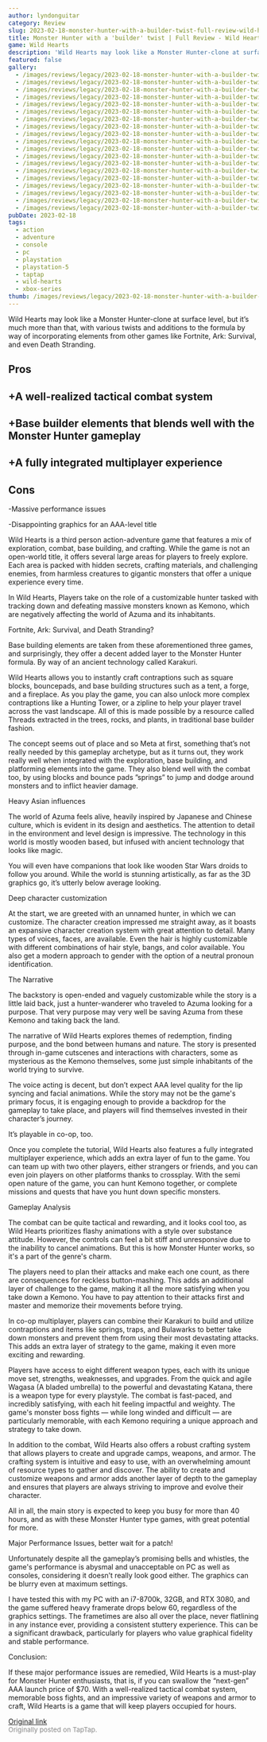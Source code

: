 ```yaml
---
author: lyndonguitar
category: Review
slug: 2023-02-18-monster-hunter-with-a-builder-twist-full-review-wild-hearts
title: Monster Hunter with a 'builder' twist | Full Review - Wild Hearts
game: Wild Hearts
description: 'Wild Hearts may look like a Monster Hunter-clone at surface level, but it’s much more than that, with various twists and additions to the formula by way of incorporating elements from other games like Fortnite, Ark: Survival, and even Death Stranding.'
featured: false
gallery:
  - /images/reviews/legacy/2023-02-18-monster-hunter-with-a-builder-twist--full-review---wild-hearts-0.avif
  - /images/reviews/legacy/2023-02-18-monster-hunter-with-a-builder-twist--full-review---wild-hearts-1.avif
  - /images/reviews/legacy/2023-02-18-monster-hunter-with-a-builder-twist--full-review---wild-hearts-2.avif
  - /images/reviews/legacy/2023-02-18-monster-hunter-with-a-builder-twist--full-review---wild-hearts-3.avif
  - /images/reviews/legacy/2023-02-18-monster-hunter-with-a-builder-twist--full-review---wild-hearts-4.avif
  - /images/reviews/legacy/2023-02-18-monster-hunter-with-a-builder-twist--full-review---wild-hearts-5.avif
  - /images/reviews/legacy/2023-02-18-monster-hunter-with-a-builder-twist--full-review---wild-hearts-6.avif
  - /images/reviews/legacy/2023-02-18-monster-hunter-with-a-builder-twist--full-review---wild-hearts-7.avif
  - /images/reviews/legacy/2023-02-18-monster-hunter-with-a-builder-twist--full-review---wild-hearts-8.avif
  - /images/reviews/legacy/2023-02-18-monster-hunter-with-a-builder-twist--full-review---wild-hearts-9.avif
  - /images/reviews/legacy/2023-02-18-monster-hunter-with-a-builder-twist--full-review---wild-hearts-10.avif
  - /images/reviews/legacy/2023-02-18-monster-hunter-with-a-builder-twist--full-review---wild-hearts-11.avif
  - /images/reviews/legacy/2023-02-18-monster-hunter-with-a-builder-twist--full-review---wild-hearts-12.avif
  - /images/reviews/legacy/2023-02-18-monster-hunter-with-a-builder-twist--full-review---wild-hearts-13.avif
  - /images/reviews/legacy/2023-02-18-monster-hunter-with-a-builder-twist--full-review---wild-hearts-14.avif
  - /images/reviews/legacy/2023-02-18-monster-hunter-with-a-builder-twist--full-review---wild-hearts-15.avif
  - /images/reviews/legacy/2023-02-18-monster-hunter-with-a-builder-twist--full-review---wild-hearts-16.avif
  - /images/reviews/legacy/2023-02-18-monster-hunter-with-a-builder-twist--full-review---wild-hearts-17.avif
  - /images/reviews/legacy/2023-02-18-monster-hunter-with-a-builder-twist--full-review---wild-hearts-18.avif
pubDate: 2023-02-18
tags:
  - action
  - adventure
  - console
  - pc
  - playstation
  - playstation-5
  - taptap
  - wild-hearts
  - xbox-series
thumb: /images/reviews/legacy/2023-02-18-monster-hunter-with-a-builder-twist--full-review---wild-hearts-0.avif
---
```


Wild Hearts may look like a Monster Hunter-clone at surface level, but it’s much more than that, with various twists and additions to the formula by way of incorporating elements from other games like Fortnite, Ark: Survival, and even Death Stranding.




## Pros



## +A well-realized tactical combat system


## +Base builder elements that blends well with the Monster Hunter gameplay


## +A fully integrated multiplayer experience




## Cons


-Massive performance issues

-Disappointing graphics for an AAA-level title

Wild Hearts is a third person action-adventure game that features a mix of exploration, combat, base building, and crafting. While the game is not an open-world title, it offers several large areas for players to freely explore. Each area is packed with hidden secrets, crafting materials, and challenging enemies, from harmless creatures to gigantic monsters that offer a unique experience every time.

In Wild Hearts, Players take on the role of a customizable hunter tasked with tracking down and defeating massive monsters known as Kemono, which are negatively affecting the world of Azuma and its inhabitants.

Fortnite, Ark: Survival, and Death Stranding?

Base building elements are taken from these aforementioned three games, and surprisingly, they offer a decent added layer to the Monster Hunter formula. By way of an ancient technology called Karakuri.

Wild Hearts allows you to instantly craft contraptions such as square blocks, bouncepads, and base building structures such as a tent, a forge, and a fireplace. As you play the game, you can also unlock more complex contraptions like a Hunting Tower, or a zipline to help your player travel across the vast landscape. All of this is made possible by a resource called Threads extracted in the trees, rocks, and plants, in traditional base builder fashion.

The concept seems out of place and so Meta at first, something that’s not really needed by this gameplay archetype, but as it turns out, they work really well when integrated with the exploration, base building, and platforming elements into the game. They also blend well with the combat too, by using blocks and bounce pads ”springs” to jump and dodge around monsters and to inflict heavier damage.

Heavy Asian influences

The world of Azuma feels alive, heavily inspired by Japanese and Chinese culture, which is evident in its design and aesthetics. The attention to detail in the environment and level design is impressive. The technology in this world is mostly wooden based, but infused with ancient technology that looks like magic.

You will even have companions that look like wooden Star Wars droids to follow you around. While the world is stunning artistically, as far as the 3D graphics go, it’s utterly below average looking.

Deep character customization

At the start, we are greeted with an unnamed hunter, in which we can customize. The character creation impressed me straight away, as it boasts an expansive character creation system with great attention to detail. Many types of voices, faces, are available. Even the hair is highly customizable with different combinations of hair style, bangs, and color available. You also get a modern approach to gender with the option of a neutral pronoun identification.

The Narrative

The backstory is open-ended and vaguely customizable while the story is a little laid back, just a hunter-wanderer who traveled to Azuma looking for a purpose. That very purpose may very well be saving Azuma from these Kemono and taking back the land.

The narrative of Wild Hearts explores themes of redemption, finding purpose, and the bond between humans and nature. The story is presented through in-game cutscenes and interactions with characters, some as mysterious as the Kemono themselves, some just simple inhabitants of the world trying to survive.

The voice acting is decent, but don’t expect AAA level quality for the lip syncing and facial animations. While the story may not be the game's primary focus, it is engaging enough to provide a backdrop for the gameplay to take place, and players will find themselves invested in their character’s journey.

It’s playable in co-op, too.

Once you complete the tutorial, Wild Hearts also features a fully integrated multiplayer experience, which adds an extra layer of fun to the game. You can team up with two other players, either strangers or friends, and you can even join players on other platforms thanks to crossplay. With the semi open nature of the game, you can hunt Kemono together, or complete missions and quests that have you hunt down specific monsters.

Gameplay Analysis

The combat can be quite tactical and rewarding, and it looks cool too, as Wild Hearts prioritizes flashy animations with a style over substance attitude. However, the controls can feel a bit stiff and unresponsive due to the inability to cancel animations. But this is how Monster Hunter works, so it's a part of the genre's charm.

The players need to plan their attacks and make each one count, as there are consequences for reckless button-mashing. This adds an additional layer of challenge to the game, making it all the more satisfying when you take down a Kemono.  You have to pay attention to their attacks first and master and memorize their movements before trying.

In co-op multiplayer, players can combine their Karakuri to build and utilize contraptions and items like springs, traps, and Bulawarks to better take down monsters and prevent them from using their most devastating attacks. This adds an extra layer of strategy to the game, making it even more exciting and rewarding.

Players have access to eight different weapon types, each with its unique move set, strengths, weaknesses, and upgrades. From the quick and agile Wagasa (A bladed umbrella) to the powerful and devastating Katana, there is a weapon type for every playstyle. The combat is fast-paced, and incredibly satisfying, with each hit feeling impactful and weighty. The game's monster boss fights — while long winded and difficult — are particularly memorable, with each Kemono requiring a unique approach and strategy to take down.

In addition to the combat, Wild Hearts also offers a robust crafting system that allows players to create and upgrade camps, weapons, and armor. The crafting system is intuitive and easy to use, with an overwhelming amount of resource types to gather and discover. The ability to create and customize weapons and armor adds another layer of depth to the gameplay and ensures that players are always striving to improve and evolve their character.

All in all, the main story is expected to keep you busy for more than 40 hours, and as with these Monster Hunter type games, with great potential for more.

Major Performance Issues, better wait for a patch!

Unfortunately despite all the gameplay’s promising bells and whistles, the game's performance is abysmal and unacceptable on PC as well as consoles, considering it doesn’t really look good either. The graphics can be blurry even at maximum settings.

I have tested this with my PC with an i7-8700k, 32GB, and RTX 3080, and the game suffered heavy framerate drops below 60, regardless of the graphics settings. The frametimes are also all over the place, never flatlining in any instance ever, providing a consistent stuttery experience. This can be a significant drawback, particularly for players who value graphical fidelity and stable performance.

Conclusion:

If these major performance issues are remedied, Wild Hearts is a must-play for Monster Hunter enthusiasts, that is, if you can swallow the “next-gen” AAA launch price of $70. With a well-realized tactical combat system, memorable boss fights, and an impressive variety of weapons and armor to craft, Wild Hearts is a game that will keep players occupied for hours.

[Original link](https://www.taptap.io/post/4567477)<br><span style="font-size: 0.95em; color: #888;">Originally posted on TapTap.</span>